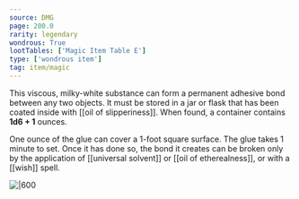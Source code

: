 ```yaml
---
source: DMG
page: 200.0
rarity: legendary
wondrous: True
lootTables: ['Magic Item Table E']
type: ['wondrous item']
tag: item/magic
---
```


This viscous, milky-white substance can form a permanent adhesive bond between any two objects. It must be stored in a jar or flask that has been coated inside with [[oil of slipperiness]]. When found, a container contains **1d6 + 1** ounces.

One ounce of the glue can cover a 1-foot square surface. The glue takes 1 minute to set. Once it has done so, the bond it creates can be broken only by the application of [[universal solvent]] or [[oil of etherealness]], or with a [[wish]] spell.


![|600](https://5e.tools/img/items/DMG/Sovereign%20Glue.jpg)